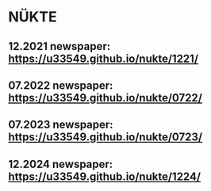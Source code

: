 # NÜKTE  
12.2021 newspaper: https://u33549.github.io/nukte/1221/ 
---
07.2022 newspaper: https://u33549.github.io/nukte/0722/ 
---
07.2023 newspaper: https://u33549.github.io/nukte/0723/
---
12.2024 newspaper: https://u33549.github.io/nukte/1224/
---
